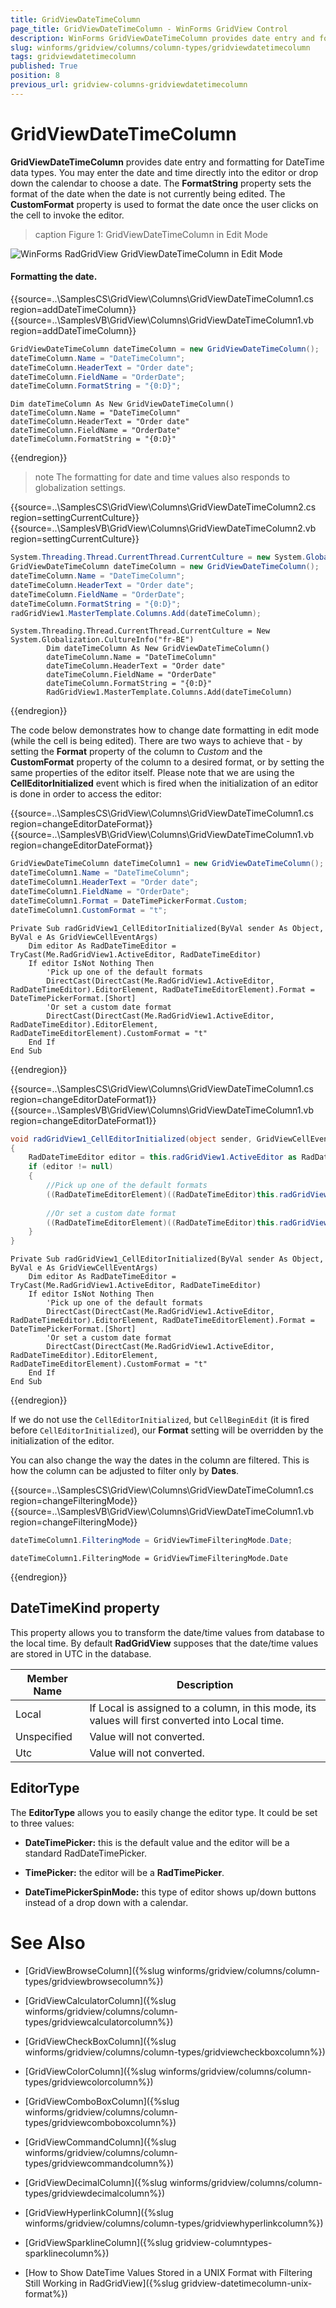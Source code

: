 ```yaml
---
title: GridViewDateTimeColumn
page_title: GridViewDateTimeColumn - WinForms GridView Control
description: WinForms GridViewDateTimeColumn provides date entry and formatting for DateTime data types.
slug: winforms/gridview/columns/column-types/gridviewdatetimecolumn
tags: gridviewdatetimecolumn
published: True
position: 8
previous_url: gridview-columns-gridviewdatetimecolumn
---
```


# GridViewDateTimeColumn

__GridViewDateTimeColumn__ provides date entry and formatting for DateTime data types. You may enter the date and time directly into the editor or drop down the calendar to choose a date. The __FormatString__ property sets the format of the date when the date is not currently being edited. The __CustomFormat__ property is used to format the date once the user clicks on the cell to invoke the editor.

>caption Figure 1: GridViewDateTimeColumn in Edit Mode

![WinForms RadGridView GridViewDateTimeColumn in Edit Mode](images/gridview-columns-gridviewdatetimecolumn001.png)

#### Formatting the date.

{{source=..\SamplesCS\GridView\Columns\GridViewDateTimeColumn1.cs region=addDateTimeColumn}} 
{{source=..\SamplesVB\GridView\Columns\GridViewDateTimeColumn1.vb region=addDateTimeColumn}} 

````C#
GridViewDateTimeColumn dateTimeColumn = new GridViewDateTimeColumn();
dateTimeColumn.Name = "DateTimeColumn";
dateTimeColumn.HeaderText = "Order date";
dateTimeColumn.FieldName = "OrderDate";
dateTimeColumn.FormatString = "{0:D}";

````
````VB.NET
Dim dateTimeColumn As New GridViewDateTimeColumn()
dateTimeColumn.Name = "DateTimeColumn"
dateTimeColumn.HeaderText = "Order date"
dateTimeColumn.FieldName = "OrderDate"
dateTimeColumn.FormatString = "{0:D}"

````

{{endregion}} 

>note The formatting for date and time values also responds to globalization settings.

{{source=..\SamplesCS\GridView\Columns\GridViewDateTimeColumn2.cs region=settingCurrentCulture}} 
{{source=..\SamplesVB\GridView\Columns\GridViewDateTimeColumn2.vb region=settingCurrentCulture}} 

````C#
System.Threading.Thread.CurrentThread.CurrentCulture = new System.Globalization.CultureInfo("fr-BE");
GridViewDateTimeColumn dateTimeColumn = new GridViewDateTimeColumn();
dateTimeColumn.Name = "DateTimeColumn";
dateTimeColumn.HeaderText = "Order date";
dateTimeColumn.FieldName = "OrderDate";
dateTimeColumn.FormatString = "{0:D}";
radGridView1.MasterTemplate.Columns.Add(dateTimeColumn);

````
````VB.NET
System.Threading.Thread.CurrentThread.CurrentCulture = New System.Globalization.CultureInfo("fr-BE")
        Dim dateTimeColumn As New GridViewDateTimeColumn()
        dateTimeColumn.Name = "DateTimeColumn"
        dateTimeColumn.HeaderText = "Order date"
        dateTimeColumn.FieldName = "OrderDate"
        dateTimeColumn.FormatString = "{0:D}"
        RadGridView1.MasterTemplate.Columns.Add(dateTimeColumn)

````

{{endregion}} 

The code below demonstrates how to change date formatting in edit mode (while the cell is being edited). There are two ways to achieve that - by setting the __Format__ property of the column to *Custom* and the __CustomFormat__ property of the column to a desired format, or by setting the same properties of the editor itself. Please note that we are using the __CellEditorInitialized__ event which is fired when the initialization of an editor is done in order to access the editor:

{{source=..\SamplesCS\GridView\Columns\GridViewDateTimeColumn1.cs region=changeEditorDateFormat}} 
{{source=..\SamplesVB\GridView\Columns\GridViewDateTimeColumn1.vb region=changeEditorDateFormat}} 

````C#
GridViewDateTimeColumn dateTimeColumn1 = new GridViewDateTimeColumn();
dateTimeColumn1.Name = "DateTimeColumn";
dateTimeColumn1.HeaderText = "Order date";
dateTimeColumn1.FieldName = "OrderDate";
dateTimeColumn1.Format = DateTimePickerFormat.Custom;
dateTimeColumn1.CustomFormat = "t";

````
````VB.NET
Private Sub radGridView1_CellEditorInitialized(ByVal sender As Object, ByVal e As GridViewCellEventArgs)
    Dim editor As RadDateTimeEditor = TryCast(Me.RadGridView1.ActiveEditor, RadDateTimeEditor)
    If editor IsNot Nothing Then
        'Pick up one of the default formats
        DirectCast(DirectCast(Me.RadGridView1.ActiveEditor, RadDateTimeEditor).EditorElement, RadDateTimeEditorElement).Format = DateTimePickerFormat.[Short]
        'Or set a custom date format
        DirectCast(DirectCast(Me.RadGridView1.ActiveEditor, RadDateTimeEditor).EditorElement, RadDateTimeEditorElement).CustomFormat = "t"
    End If
End Sub

````

{{endregion}} 


{{source=..\SamplesCS\GridView\Columns\GridViewDateTimeColumn1.cs region=changeEditorDateFormat1}} 
{{source=..\SamplesVB\GridView\Columns\GridViewDateTimeColumn1.vb region=changeEditorDateFormat1}} 

````C#
void radGridView1_CellEditorInitialized(object sender, GridViewCellEventArgs e)
{
    RadDateTimeEditor editor = this.radGridView1.ActiveEditor as RadDateTimeEditor;
    if (editor != null)
    {   
        //Pick up one of the default formats
        ((RadDateTimeEditorElement)((RadDateTimeEditor)this.radGridView1.ActiveEditor).EditorElement).Format = DateTimePickerFormat.Short;
        
        //Or set a custom date format
        ((RadDateTimeEditorElement)((RadDateTimeEditor)this.radGridView1.ActiveEditor).EditorElement).CustomFormat = "t";
    }
}

````
````VB.NET
Private Sub radGridView1_CellEditorInitialized(ByVal sender As Object, ByVal e As GridViewCellEventArgs)
    Dim editor As RadDateTimeEditor = TryCast(Me.RadGridView1.ActiveEditor, RadDateTimeEditor)
    If editor IsNot Nothing Then
        'Pick up one of the default formats
        DirectCast(DirectCast(Me.RadGridView1.ActiveEditor, RadDateTimeEditor).EditorElement, RadDateTimeEditorElement).Format = DateTimePickerFormat.[Short]
        'Or set a custom date format
        DirectCast(DirectCast(Me.RadGridView1.ActiveEditor, RadDateTimeEditor).EditorElement, RadDateTimeEditorElement).CustomFormat = "t"
    End If
End Sub

````

{{endregion}} 


If we do not use the `CellEditorInitialized`, but `CellBeginEdit` (it is fired before `CellEditorInitialized`), our __Format__ setting will be overridden by the initialization of the editor. 

You can also change the way the dates in the column are filtered. This is how the column can be adjusted to filter only by __Dates__.

{{source=..\SamplesCS\GridView\Columns\GridViewDateTimeColumn1.cs region=changeFilteringMode}} 
{{source=..\SamplesVB\GridView\Columns\GridViewDateTimeColumn1.vb region=changeFilteringMode}} 

````C#
dateTimeColumn1.FilteringMode = GridViewTimeFilteringMode.Date;

````
````VB.NET
dateTimeColumn1.FilteringMode = GridViewTimeFilteringMode.Date

````

{{endregion}} 

## DateTimeKind property

This property allows you to transform the date/time values from database to the local time. By default __RadGridView__ supposes that the date/time values are stored in UTC in the database.

| Member Name | Description |
| ------ | ------ |
|Local|If Local is assigned to a column, in this mode, its values will first converted into Local time.|
|Unspecified|Value will not converted.|
|Utc|Value will not converted.|

## EditorType

The __EditorType__ allows you to easily change the editor type. It could be set to three values:       

* __DateTimePicker:__ this is the default value and the editor will be a standard RadDateTimePicker.

* __TimePicker:__ the editor will be a __RadTimePicker__.

* __DateTimePickerSpinMode:__ this type of editor shows up/down buttons instead of a drop down with a calendar.
            
# See Also
* [GridViewBrowseColumn]({%slug winforms/gridview/columns/column-types/gridviewbrowsecolumn%})

* [GridViewCalculatorColumn]({%slug winforms/gridview/columns/column-types/gridviewcalculatorcolumn%})

* [GridViewCheckBoxColumn]({%slug winforms/gridview/columns/column-types/gridviewcheckboxcolumn%})

* [GridViewColorColumn]({%slug winforms/gridview/columns/column-types/gridviewcolorcolumn%})

* [GridViewComboBoxColumn]({%slug winforms/gridview/columns/column-types/gridviewcomboboxcolumn%})

* [GridViewCommandColumn]({%slug winforms/gridview/columns/column-types/gridviewcommandcolumn%})

* [GridViewDecimalColumn]({%slug winforms/gridview/columns/column-types/gridviewdecimalcolumn%})

* [GridViewHyperlinkColumn]({%slug winforms/gridview/columns/column-types/gridviewhyperlinkcolumn%})

* [GridViewSparklineColumn]({%slug gridview-columntypes-sparklinecolumn%})

* [How to Show DateTime Values Stored in a UNIX Format with Filtering Still Working in RadGridView]({%slug gridview-datetimecolumn-unix-format%})

